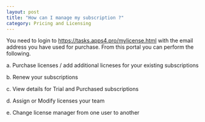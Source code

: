 ```yaml
---
layout: post
title: "How can I manage my subscription ?"
category: Pricing and Licensing
---
```

You need to login to https://tasks.apps4.pro/mylicense.html with the email address you have used for purchase. From this portal you can perform the following. 

a. Purchase licenses / add additional licneses for your existing subscriptions 

b. Renew your subscriptions 

c. View details for Trial and Purchased subscriptions  

d. Assign or Modify licenses your team 

e. Change license manager from one user to another 
